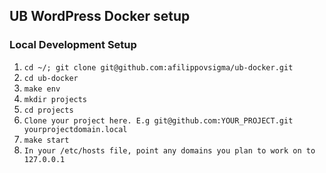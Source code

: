 ## UB WordPress Docker setup

### Local Development Setup

1. `cd ~/; git clone git@github.com:afilippovsigma/ub-docker.git`
1. `cd ub-docker`
1. `make env`
1. `mkdir projects`
1. `cd projects`
1. `Clone your project here. E.g git@github.com:YOUR_PROJECT.git yourprojectdomain.local`
1. `make start`
1. `In your /etc/hosts file, point any domains you plan to work on to 127.0.0.1`

